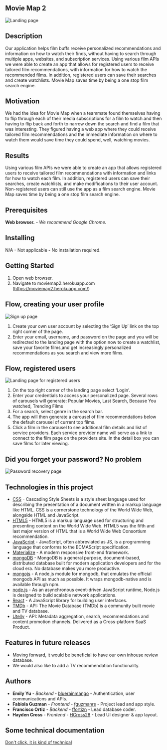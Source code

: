## Movie Map 2

![Landing page](README.images/landingPage.png)

## Description
Our application helps film buffs receive personalized recommendations and information on how to watch their finds, without having to search through multiple apps, websites, and subscription services. Using various film APIs we were able to create an app that allows for registered users to receive tailored film recommendations, with information for how to watch the recommended films. In addition, registered users can save their searches and create watchlists. Movie Map saves time by being a one stop film search engine.

## Motivation
We had the idea for Movie Map when a teammate found themselves having to flip through each of their media subscriptions for a film to watch and then having to flip back and forth to narrow down the search and find a film that was interesting. They figured having a web app where they could receive tailored film recommendations and the immediate information on where to watch them would save time they could spend, well, watching movies.

## Results
Using various film APIs we were able to create an app that allows registered users to receive tailored film recommendations with information and links for how to watch each film. In addition, registered users can save their searches, create watchlists, and make modifications to their user account. Non-registered users can still use the app as a film search engine. Movie Map saves time by being a one stop film search engine. 

## Prerequisites
**Web browser.** - *We recommend Google Chrome.*

## Installing
N/A - Not applicable - No installation required.

## Getting Started
1. Open web browser.
2. Navigate to moviemap2.herokuapp.com (https://moviemap2.herokuapp.com/)

## Flow, creating your user profile
![Sign up page](README.images/signUp.png)
1. Create your own user account by selecting the ‘Sign Up’ link on the top right corner of the page.
2. Enter your email, username, and password on the page and you will be redirected to the landing page with the option now to create a watchlist, save your favorite films,and get increasingly personalized recommendations as you search and view more films.  

## Flow, registered users
![Landing page for registered users](README.images/landingPageRegistered.png)
1. On the top right corner of the landing page select ‘Login’.
2. Enter your credentials to access your personalized page. Several rows of carousels will generate: Popular Movies, Last Search, Because You watched, Trending Films
3. For a search, select genre in the search bar.
4. The app will then generate a carousel of film recommendations below the default carousel of current top films.  
5. Click a film in the carousel to see additional film details and list of service providers. Each service provider name will serve as a link to connect to the film page on the providers site. In the detail box you can save films for later viewing.

## Did you forget your password? No problem
![Password recovery page](README.images/forgotPassword.png)

## Technologies in this project
* [CSS](https://www.w3.org/Style/CSS/Overview.en.html/) - Cascading Style Sheets is a style sheet language used for describing the presentation of a document written in a markup language like HTML. CSS is a cornerstone technology of the World Wide Web, alongside HTML and JavaScript.
* [HTML5](https://www.w3.org/html/) - HTML5 is a markup language used for structuring and presenting content on the World Wide Web. HTML5 was the fifth and last major version of HTML that is a World Wide Web Consortium recommendation.
* [JavaScript](https://www.javascript.com/) - JavaScript, often abbreviated as JS, is a programming language that conforms to the ECMAScript specification.
* [Materialize](https://materializecss.com/) - A modern responsive front-end framework.
* [mongoDB](https://www.mongodb.com/) - MongoDB is a general purpose, document-based, distributed database built for modern application developers and for the cloud era. No database makes you more productive.
* [mongojs](https://www.npmjs.com/package/mongojs/) - A node.js module for mongodb, that emulates the official mongodb API as much as possible. It wraps mongodb-native and is available through npm.
* [node.js](https://nodejs.org/en/) - As an asynchronous event-driven JavaScript runtime, Node.js is designed to build scalable network applications.
* [React](https://reactjs.org/) - A JavaScript library for building user interfaces.
* [TMDb](https://www.themoviedb.org/documentation/api/) - API: The Movie Database (TMDb) is a community built movie and TV database.
* [Utelly](https://www.utelly.com/) - API: Metadata aggregation, search, recommendations and content promotion channels. Delivered as a Cross-platform SaaS Product.

## Features in future releases
* Moving forward, it would be beneficial to have our own inhouse review database.
* We would also like to add a TV recommendation functionality.

## Authors
* **Emily Yu** - *Backend* - [bluerainmango](https://github.com/bluerainmango) - Authentication, user communications and APIs.
* **Fabiola Guzman** - *Frontend* - [fguzmanrs](https://github.com/fguzmanrs) - Project lead and app style.
* **Francisco Ortiz** - *Backend* - [ffortizn](https://github.com/ffortizn) - Lead database coder.
* **Hayden Cross** - *Frontend* - [HCross28](https://github.com/HCross28) - Lead UI designer & app layout.

## Some technical documentation
 [Don't click, it is kind of technical](https://drive.google.com/drive/u/0/folders/1zCejLJMu0FXk1kbjKm0YaBqTdvrpExLg)

